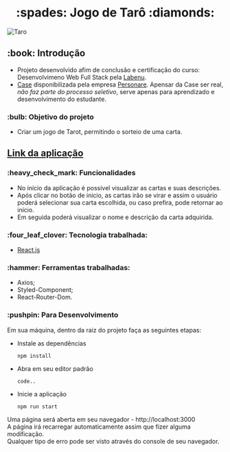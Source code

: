 <h1 align="center">  :spades: Jogo de Tarô :diamonds: </h1>

![Taro](https://user-images.githubusercontent.com/97248742/222313482-33264896-7a36-4855-8e4c-e50c5a623671.png)

##

<h2>:book: Introdução </h2>

* Projeto desenvolvido afim de conclusão e certificação do curso: Desenvolvimeno Web Full Stack pela <a href="https://www.labenu.com.br/inicio">Labenu</a>.
* <a href="https://github.com/Personare/front-end-challenge">Case</a> disponibilizada pela empresa <a href="https://www.personare.com.br/">Personare</a>.<bre/>
Apensar da Case ser real, *_não faz parte do processo seletivo_*, serve apenas para aprendizado e desenvolvimento do estudante.

<h3> :bulb: Objetivo do projeto </h3>

* Criar um jogo de Tarot, permitindo o sorteio de uma carta.

<h2><a href="">Link da aplicação</a></h2>

<h3>  :heavy_check_mark: Funcionalidades </h3>

* No início da aplicação é possível visualizar as cartas e suas descrições.
* Após clicar no botão de inicio, as cartas irão se virar e assim o usuário poderá selecionar sua carta escolhida, ou caso prefira, pode retornar ao início.
* Em seguida poderá visualizar o nome e descrição da carta adquirida.

<h3> :four_leaf_clover: Tecnologia trabalhada: </h3>

* <a href="https://pt-br.reactjs.org/"> React.js </a>

<h3>  :hammer: Ferramentas trabalhadas: </h3>

* Axios;
* Styled-Component;
* React-Router-Dom.

<h3> :pushpin: Para Desenvolvimento </h3>

Em sua máquina, dentro da raiz do projeto faça as seguintes etapas:

* Instale as dependências

  `npm install`
  
* Abra em seu editor padrão

  `code..`
  
* Inicie a aplicação

  `npm run start`

<p> Uma página será aberta em seu navegador - http://localhost:3000<br/>
A página irá recarregar automaticamente assim que fizer alguma modificação.<br/>
Qualquer tipo de erro pode ser visto através do console de seu navegador. </p>

